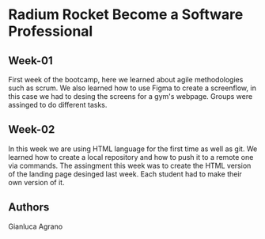 # Radium Rocket Become a Software Professional

## Week-01
First week of the bootcamp, here we learned about agile methodologies such as scrum. 
We also learned how to use Figma to create a screenflow, in this case we had to desing the
screens for a gym's webpage. Groups were assinged to do different tasks.

## Week-02
In this week we are using HTML language for the first time as well as git. We learned how
to create a local repository and how to push it to a remote one via commands. The assingment
this week was to create the HTML version of the landing page desinged last week. Each student
had to make their own version of it.
 
## Authors
Gianluca Agrano